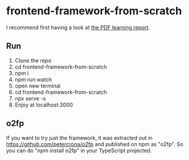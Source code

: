 # frontend-framework-from-scratch

I recommend first having a look at [the PDF learning report](https://github.com/petercrona/o2fp/blob/main/report.pdf).

## Run

1. Clone the repo
2. cd frontend-framework-from-scratch
2. npm i
3. npm run watch
4. open new terminal
5. cd frontend-framework-from-scratch 
6. npx serve -s
7. Enjoy at localhost:3000

## o2fp

If you want to try just the framework, it was extracted out in https://github.com/petercrona/o2fp and published on npm as "o2fp". So you can do "npm install o2fp" in your TypeScript projected.